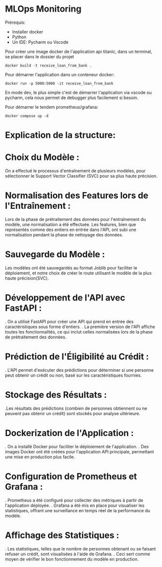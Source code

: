 # MLOps Monitoring

Prérequis:
- Installer docker
- Python
- Un IDE: Pycharm ou Vscode

Pour créer une image docker de l'application api titanic, dans un terminal, se placer dans le dossier du projet

```
docker build -t receive_loan_from_bank . 
```

Pour démarrer l'application dans un conteneur docker:

```
docker run -p 5000:5000 -it receive_loan_from_bank
```

En mode dev, le plus simple c'est de démarrer l'application via vscode ou pycharm, cela nous permet de debugger plus facilement si besoin.

Pour démarrer le tendem prometheus/grafana:

```
docker compose up -d
```

# Explication de la structure:

# Choix du Modèle :
On a effectué le processus d'entraînement de plusieurs modèles, pour sélectionner le Support Vector Classifier (SVC) pour sa plus haute précision.

# Normalisation des Features lors de l'Entraînement :
Lors de la phase de prétraitement des données pour l'entraînement du modèle, une normalisation a été effectuée.
Les features, bien que représentés comme des entiers en entrée dans l'API, ont subi une normalisation pendant la phase de nettoyage des données.

# Sauvegarde du Modèle :
Les modèles ont été sauvegardés au format Joblib pour faciliter le déploiement, et notre choix de créer le route utilisant le modèle de la plus haute précision(SVC). 

# Développement de l'API avec FastAPI :
. On a utilisé FastAPI pour créer une API qui prend en entrée des caractéristiques sous forme d'entiers.
. La première version de l'API affiche toutes les fonctionnalités, ce qui inclut celles normalisées lors de la phase de prétraitement des données.

# Prédiction de l'Éligibilité au Crédit :
. L'API permet d'exécuter des prédictions pour déterminer si une personne peut obtenir un crédit ou non, basé sur les caractéristiques fournies.

# Stockage des Résultats :
.Les résultats des prédictions (combien de personnes obtiennent ou ne peuvent pas obtenir un crédit) sont stockés pour analyse ultérieure.

# Dockerization de l'Application :
. On a installé Docker pour faciliter le déploiement de l'application.
. Des images Docker ont été créées pour l'application API principale, permettant une mise en production plus facile.

# Configuration de Prometheus et Grafana :
. Prometheus a été configuré pour collecter des métriques à partir de l'application déployée.
. Grafana a été mis en place pour visualiser les statistiques, offrant une surveillance en temps réel de la performance du modèle.

# Affichage des Statistiques :
. Les statistiques, telles que le nombre de personnes obtenant ou se faisant refuser un crédit, sont visualisées à l'aide de Grafana.
. Ceci sert comme moyen de vérifier le bon fonctionnement du modèle en production.
